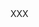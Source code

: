 <script src="https://ajax.googleapis.com/ajax/libs/jquery/3.1.1/jquery.min.js"></script>
<script>
    $( document ).ready(function() {
    console.log( "ready!" );
      $('#result').load('http://bluemugs.net #c4');
     });
     
</script>
<div id="result">XXX</div>
